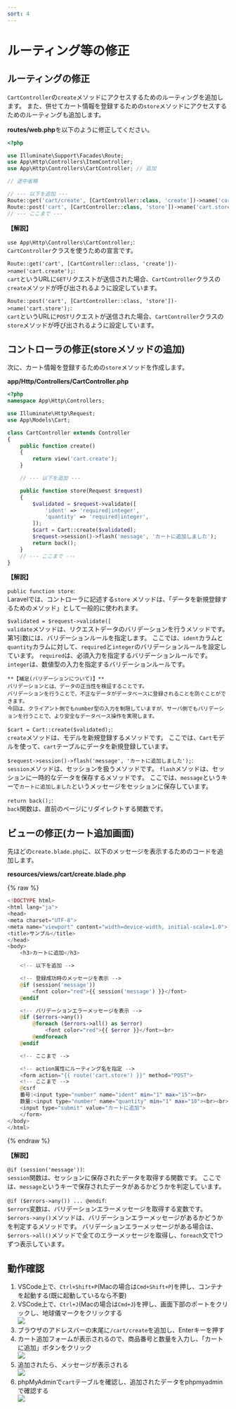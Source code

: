 ```yaml
---
sort: 4
---
```

# ルーティング等の修正

## ルーティングの修正

`CartController`の`create`メソッドにアクセスするためのルーティングを追加します。
また、併せてカート情報を登録するための`store`メソッドにアクセスするためのルーティングも追加します。

**routes/web.php**を以下のように修正してください。

```php
<?php

use Illuminate\Support\Facades\Route;
use App\Http\Controllers\ItemController;
use App\Http\Controllers\CartController; // 追加

// 途中省略

// --- 以下を追加 ---
Route::get('cart/create', [CartController::class, 'create'])->name('cart.create');
Route::post('cart', [CartController::class, 'store'])->name('cart.store');
// --- ここまで ---
```

**【解説】**

`use App\Http\Controllers\CartController;`: <br>
`CartController`クラスを使うための宣言です。

`Route::get('cart', [CartController::class, 'create'])->name('cart.create');`: <br>
`cart`というURLに`GET`リクエストが送信された場合、`CartController`クラスの`create`メソッドが呼び出されるように設定しています。

`Route::post('cart', [CartController::class, 'store'])->name('cart.store');`: <br>
`cart`というURLに`POST`リクエストが送信された場合、`CartController`クラスの`store`メソッドが呼び出されるように設定しています。

## コントローラの修正(storeメソッドの追加)

次に、カート情報を登録するための`store`メソッドを作成します。

**app/Http/Controllers/CartController.php**

```php
<?php
namespace App\Http\Controllers;

use Illuminate\Http\Request;
use App\Models\Cart;

class CartController extends Controller
{
    public function create()
    {
        return view('cart.create');
    }

    // --- 以下を追加 ---

    public function store(Request $request)
    {
        $validated = $request->validate([
            'ident' => 'required|integer',
            'quantity' => 'required|integer',
        ]);
        $cart = Cart::create($validated);
        $request->session()->flash('message', 'カートに追加しました');
        return back();
    }
    // --- ここまで ---
}
```

**【解説】**

`public function store`: <br>
Laravelでは、コントローラに記述する`store` メソッドは、「データを新規登録するためのメソッド」として一般的に使われます。

`$validated = $request->validate([`<br>
`validate`メソッドは、リクエストデータのバリデーションを行うメソッドです。
第1引数には、バリデーションルールを指定します。
ここでは、`ident`カラムと`quantity`カラムに対して、`required`と`integer`のバリデーションルールを設定しています。
`required`は、必須入力を指定するバリデーションルールです。
`integer`は、数値型の入力を指定するバリデーションルールです。

```note
**【補足(バリデーションについて)】**
バリデーションとは、データの正当性を検証することです。
バリデーションを行うことで、不正なデータがデータベースに登録されることを防ぐことができます。
今回は、クライアント側でもnumber型の入力を制限していますが、サーバ側でもバリデーションを行うことで、より安全なデータベース操作を実現します。
```

`$cart = Cart::create($validated);`: <br> 
`create`メソッドは、モデルを新規登録するメソッドです。
ここでは、`Cart`モデルを使って、`cart`テーブルにデータを新規登録しています。

`$request->session()->flash('message', 'カートに追加しました');`: <br>
`session`メソッドは、セッションを扱うメソッドです。
`flash`メソッドは、セッションに一時的なデータを保存するメソッドです。
ここでは、`message`というキーで`カートに追加しました`というメッセージをセッションに保存しています。

`return back();`: <br>
`back`関数は、直前のページにリダイレクトする関数です。

## ビューの修正(カート追加画面)

先ほどの`create.blade.php`に、以下のメッセージを表示するためのコードを追加します。

**resources/views/cart/create.blade.php**

{% raw %}
```php
<!DOCTYPE html>
<html lang="ja">
<head>
<meta charset="UTF-8">
<meta name="viewport" content="width=device-width, initial-scale=1.0">
<title>サンプル</title>
</head>
<body>
    <h3>カートに追加</h3>

    <!-- 以下を追加 -->

    <!-- 登録成功時のメッセージを表示 -->
    @if (session('message'))
        <font color="red">{{ session('message') }}</font>
    @endif

    <!-- バリデーションエラーメッセージを表示 -->
    @if ($errors->any())
        @foreach ($errors->all() as $error)
            <font color="red">{{ $error }}</font><br>
        @endforeach
    @endif

    <!-- ここまで -->

    <!-- action属性にルーティング名を指定 -->
    <form action="{{ route('cart.store') }}" method="POST">
    <!-- ここまで -->
    @csrf
    番号:<input type="number" name="ident" min="1" max="15"><br>
    数量:<input type="number" name="quantity" min="1" max="10"><br><br>
    <input type="submit" value="カートに追加">
    </form>
</body>
</html>
```

{% endraw %}

**【解説】**

`@if (session('message'))`: <br>
`session`関数は、セッションに保存されたデータを取得する関数です。
ここでは、`message`というキーで保存されたデータがあるかどうかを判定しています。

`@if ($errors->any()) ... @endif`: <br>
`$errors`変数は、バリデーションエラーメッセージを取得する変数です。
`$errors->any()`メソッドは、バリデーションエラーメッセージがあるかどうかを判定するメソッドです。
バリデーションエラーメッセージがある場合は、`$errors->all()`メソッドで全てのエラーメッセージを取得し、`foreach`文で1つずつ表示しています。

## 動作確認

1. VSCode上で、`Ctrl+Shift+P`(Macの場合は`Cmd+Shift+P`)を押し、コンテナを起動する(既に起動しているなら不要)
2. VSCode上で、`Ctrl+J`(Macの場合は`Cmd+J`)を押し、画面下部のポートをクリックし、地球儀マークをクリックする<br>
   ![](./images/port_click.png)
3. ブラウザのアドレスバーの末尾に`/cart/create`を追加し、Enterキーを押す
4. カート追加フォームが表示されるので、商品番号と数量を入力し、「カートに追加」ボタンをクリック<br>
   ![](./images/create.png)<br>
5. 追加されたら、メッセージが表示される<br>
   ![](./images/store.png)<br>
6. phpMyAdminで`cart`テーブルを確認し、追加されたデータをphpmyadminで確認する<br>
![](./images/phpmyadmin.png)<br>